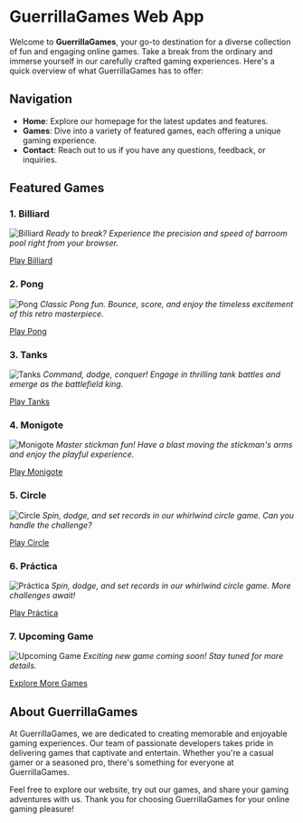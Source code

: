 # GuerrillaGames Web App

Welcome to **GuerrillaGames**, your go-to destination for a diverse collection of fun and engaging online games. Take a break from the ordinary and immerse yourself in our carefully crafted gaming experiences. Here's a quick overview of what GuerrillaGames has to offer:

## Navigation

- **Home**: Explore our homepage for the latest updates and features.
- **Games**: Dive into a variety of featured games, each offering a unique gaming experience.
- **Contact**: Reach out to us if you have any questions, feedback, or inquiries.

## Featured Games

### 1. Billiard
![Billiard](./media/billiardport.jpg)
*Ready to break? Experience the precision and speed of barroom pool right from your browser.*

[Play Billiard](./games/billar/html/billiard.html)

### 2. Pong
![Pong](./media/pongport.jpg)
*Classic Pong fun. Bounce, score, and enjoy the timeless excitement of this retro masterpiece.*

[Play Pong](./games/pong/pong.html)

### 3. Tanks
![Tanks](./media/tankport.jpg)
*Command, dodge, conquer! Engage in thrilling tank battles and emerge as the battlefield king.*

[Play Tanks](./games/tanque/tank.html)

### 4. Monigote
![Monigote](./media/sitckmanport.jpg)
*Master stickman fun! Have a blast moving the stickman's arms and enjoy the playful experience.*

[Play Monigote](./games/monigote/monigote.html)

### 5. Circle
![Circle](./media/circleport.jpg)
*Spin, dodge, and set records in our whirlwind circle game. Can you handle the challenge?*

[Play Circle](./games/circulo/circulo.html)

### 6. Práctica
![Práctica](./media/circleport.jpg)
*Spin, dodge, and set records in our whirlwind circle game. More challenges await!*

[Play Práctica](./games/faro/faroSeoane/faro.html)

### 7. Upcoming Game
![Upcoming Game](./media/circleport.jpg)
*Exciting new game coming soon! Stay tuned for more details.*

[Explore More Games](#)

## About GuerrillaGames

At GuerrillaGames, we are dedicated to creating memorable and enjoyable gaming experiences. Our team of passionate developers takes pride in delivering games that captivate and entertain. Whether you're a casual gamer or a seasoned pro, there's something for everyone at GuerrillaGames.

Feel free to explore our website, try out our games, and share your gaming adventures with us. Thank you for choosing GuerrillaGames for your online gaming pleasure!
